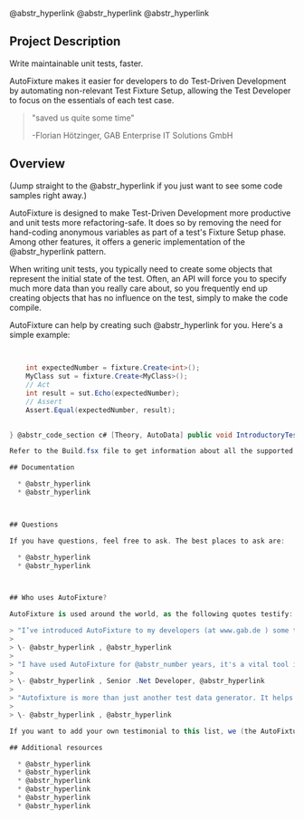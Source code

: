 @abstr_hyperlink @abstr_hyperlink @abstr_hyperlink 

## Project Description

Write maintainable unit tests, faster.

AutoFixture makes it easier for developers to do Test-Driven Development by automating non-relevant Test Fixture Setup, allowing the Test Developer to focus on the essentials of each test case.

> "saved us quite some time"
> 
> -Florian Hötzinger, GAB Enterprise IT Solutions GmbH 

## Overview

(Jump straight to the @abstr_hyperlink if you just want to see some code samples right away.)

AutoFixture is designed to make Test-Driven Development more productive and unit tests more refactoring-safe. It does so by removing the need for hand-coding anonymous variables as part of a test's Fixture Setup phase. Among other features, it offers a generic implementation of the @abstr_hyperlink pattern.

When writing unit tests, you typically need to create some objects that represent the initial state of the test. Often, an API will force you to specify much more data than you really care about, so you frequently end up creating objects that has no influence on the test, simply to make the code compile.

AutoFixture can help by creating such @abstr_hyperlink for you. Here's a simple example:

```c# [Fact] public void IntroductoryTest() { // Arrange Fixture fixture = new Fixture();
    
    
    int expectedNumber = fixture.Create<int>();
    MyClass sut = fixture.Create<MyClass>();
    // Act
    int result = sut.Echo(expectedNumber);
    // Assert
    Assert.Equal(expectedNumber, result);
    

} @abstr_code_section c# [Theory, AutoData] public void IntroductoryTest( int expectedNumber, MyClass sut) { int result = sut.Echo(expectedNumber); Assert.Equal(expectedNumber, result); } @abstr_code_section c# [Test, AutoData] public void IntroductoryTest( int expectedNumber, MyClass sut) { int result = sut.Echo(expectedNumber); Assert.Equal(expectedNumber, result); } @abstr_code_section Build.cmd BuildVersion= @abstr_number . @abstr_number . @abstr_number ```

Refer to the Build.fsx file to get information about all the supported build keys.

## Documentation

  * @abstr_hyperlink 
  * @abstr_hyperlink 



## Questions

If you have questions, feel free to ask. The best places to ask are:

  * @abstr_hyperlink 
  * @abstr_hyperlink 



## Who uses AutoFixture?

AutoFixture is used around the world, as the following quotes testify:

> "I’ve introduced AutoFixture to my developers (at www.gab.de ) some time ago. We’ve been using it successfully with xunit in multiple projects all across the .NET technology stack. We also use it for feeding dummy data to the UI when developing prototypes. That saved us quite some time.
> 
> \- @abstr_hyperlink , @abstr_hyperlink 
> 
> "I have used AutoFixture for @abstr_number years, it's a vital tool in my TDD toolbox, a real time-saver. Setting up maintainable and robust unit tests with AutoFixture is easy and straightforward - highly recommendable"
> 
> \- @abstr_hyperlink , Senior .Net Developer, @abstr_hyperlink 
> 
> "Autofixture is more than just another test data generator. It helps me to write tests faster, which are robust against changes in my production code. Moreover, with Autofixture I can focus the tests on the behavior I want to check which why they are easier to read and understand."
> 
> \- @abstr_hyperlink , @abstr_hyperlink 

If you want to add your own testimonial to this list, we (the AutoFixture maintainers) would be very grateful. Send us a pull request to this README.md file.

## Additional resources

  * @abstr_hyperlink 
  * @abstr_hyperlink 
  * @abstr_hyperlink 
  * @abstr_hyperlink 
  * @abstr_hyperlink 
  * @abstr_hyperlink 


